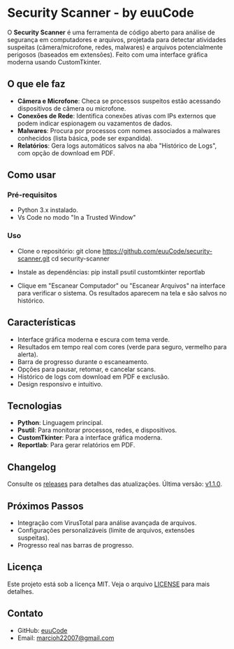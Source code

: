 # Security Scanner - by euuCode



O **Security Scanner** é uma ferramenta de código aberto para análise de segurança em computadores e arquivos, projetada para detectar atividades suspeitas (câmera/microfone, redes, malwares) e arquivos potencialmente perigosos (baseados em extensões). Feito com uma interface gráfica moderna usando CustomTkinter.

## O que ele faz
- **Câmera e Microfone**: Checa se processos suspeitos estão acessando dispositivos de câmera ou microfone.
- **Conexões de Rede**: Identifica conexões ativas com IPs externos que podem indicar espionagem ou vazamentos de dados.
- **Malwares**: Procura por processos com nomes associados a malwares conhecidos (lista básica, pode ser expandida).
- **Relatórios**: Gera logs automáticos salvos na aba "Histórico de Logs", com opção de download em PDF.

## Como usar
### Pré-requisitos
- Python 3.x instalado.
- Vs Code no modo "In a Trusted Window"

### Uso
- Clone o repositório:
git clone https://github.com/euuCode/security-scanner.git
cd security-scanner

- Instale as dependências:
pip install psutil customtkinter reportlab
- Clique em "Escanear Computador" ou "Escanear Arquivos" na interface para verificar o sistema. Os resultados aparecem na tela e são salvos no histórico.

## Características
- Interface gráfica moderna e escura com tema verde.
- Resultados em tempo real com cores (verde para seguro, vermelho para alerta).
- Barra de progresso durante o escaneamento.
- Opções para pausar, retomar, e cancelar scans.
- Histórico de logs com download em PDF e exclusão.
- Design responsivo e intuitivo.

## Tecnologias
- **Python**: Linguagem principal.
- **Psutil**: Para monitorar processos, redes, e dispositivos.
- **CustomTkinter**: Para a interface gráfica moderna.
- **Reportlab**: Para gerar relatórios em PDF.

## Changelog
Consulte os [releases](https://github.com/euuCode/security-scanner/releases) para detalhes das atualizações. Última versão: [v1.1.0](https://github.com/euuCode/security-scanner/releases/tag/v1.1.0).

## Próximos Passos
- Integração com VirusTotal para análise avançada de arquivos.
- Configurações personalizáveis (limite de arquivos, extensões suspeitas).
- Progresso real nas barras de progresso.


## Licença
Este projeto está sob a licença MIT. Veja o arquivo [LICENSE](LICENSE) para mais detalhes.

## Contato
- GitHub: [euuCode](https://github.com/euuCode)
- Email: marcioh22007@gmail.com
